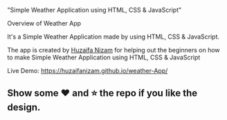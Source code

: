 "Simple Weather Application using HTML, CSS &amp; JavaScript"

Overview of Weather App

It's a  Simple Weather Application made by using HTML, CSS &amp; JavaScript.

The app is created by [Huzaifa Nizam](https://www.linkedin.com/in/huzaifa-nizam-741631264) for helping out the beginners on how to make Simple Weather Application using HTML, CSS &amp; JavaScript

Live Demo:  https://huzaifanizam.github.io/weather-App/

## Show some :heart: and :star: the repo if you like the design.

